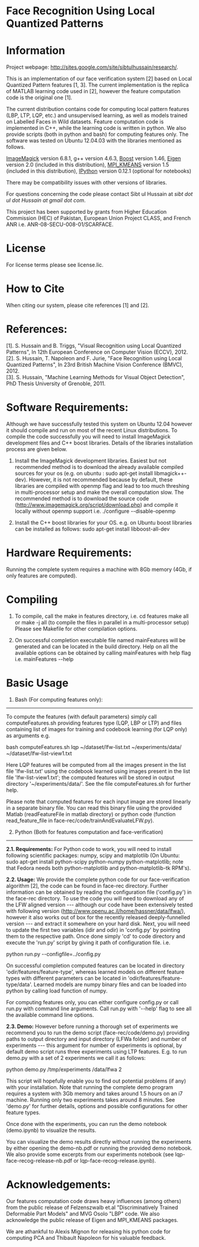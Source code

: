 Face Recognition Using Local Quantized Patterns
=================================================

Information
===========

Project webpage: http://sites.google.com/site/sibtulhussain/research/.

This is an implementation of our face verification system [2] based on Local
Quantized Pattern features [1, 3]. The current implementation is the replica of
MATLAB learning code used in [2], however the feature computation code is the original
one [1].

The current distribution contains code for computing local pattern features
(LBP, LTP, LQP, etc.) and unsupervised learning, as well as models trained on
Labelled Faces in Wild datasets. Feature computation code is implemented in C++,
while the learning code is written in python. We also provide scripts (both in
python and bash) for computing features only. The software was tested on
Ubuntu 12.04.03 with the libraries mentioned as follows. 

[ImageMagick](http://www.imagemagick.org/script/install-source.php) version 6.8.1,
g++ version 4.6.3,
[Boost](http://www.boost.org/) version 1.46,
[Eigen](http://eigen.tuxfamily.org) version 2.0 (included in this distribution),
[MPI_KMEANS](http://mloss.org/software/view/48/) version 1.5 (included in this distribution),
[IPython](http://ipython.org) version 0.12.1 (optional for notebooks)

There may be compatibility issues with other versions of libraries.

For questions concerning the code please contact Sibt ul Hussain at
*sibt dot ul dot Hussain at gmail dot com*.

This project has been supported by grants from Higher Education Commission (HEC)
of Pakistan, European Union Project CLASS, and French ANR i.e.
ANR-08-SECU-008-01/SCARFACE.

License
=========
For license terms please see license.lic. 

How to Cite
===========
When citing our system, please cite references [1] and [2].

References:
===========
[1]. S. Hussain and B. Triggs, "Visual Recognition using Local Quantized
     Patterns", In 12th European Conference on Computer Vision (ECCV), 2012.  
[2]. S. Hussain, T. Napoleon and F. Jurie, "Face Recognition using Local
     Quantized Patterns", In 23rd British Machine Vision Conference (BMVC), 2012.  
[3]. S. Hussain, "Machine Learning Methods for Visual Object Detection", PhD Thesis
     University of Grenoble, 2011.
    
Software Requirements:
======================
Although we have successfully tested this system on Ubuntu 12.04 however it
should compile and run on most of the recent Linux distributions. To compile the
code successfully you will need to install ImageMagick development files and C++
boost libraries. Details of the libraries installation process are given below.

1. Install the ImageMagick development libraries. Easiest but not recommended
method is to download the already available compiled sources for your os (e.g.
on ubuntu : sudo apt-get install libmagick++-dev). However, it is not
recommended because by default, these libraries are compiled with openmp flag
and lead to too much threshing in multi-processor setup and make the overall
computation slow. The recommended method is to download the source code
(http://www.imagemagick.org/script/download.php) and compile it locally without
openmp support i.e. ./configure --disable-openmp


2. Install the C++ boost libraries for your OS. e.g. on Ubuntu boost libraries
   can be installed as follows: sudo apt-get install libboost-all-dev


Hardware Requirements:
======================
Running the complete system requires a machine with 8Gb memory (4Gb, if only
features are computed). 


Compiling
============
1. To compile, call the make in features directory, i.e.
 cd features
 make all 
  or
 make -j all (to compile the files in parallel in a multi-processor setup)
 Please see Makefile for other compilation options. 

2. On successful completion executable file named mainFeatures will be generated
and can be located in the build directory. Help on all the available options can
be obtained by calling mainFeatures with help flag i.e. mainFeatures --help

Basic Usage
=============
1. Bash (For computing features only):
--------------------------------------

To compute the features (with default parameters) simply call computeFeatures.sh
providing features type (LQP, LBP or LTP) and files containing list of images
for training and codebook learning (for LQP only) as arguments e.g.

bash computeFeatures.sh lqp ~/dataset/lfw-list.txt ~/experiments/data/
~/dataset/lfw-list-view1.txt
	
Here LQP features will be computed from all the images present in the list file
'lfw-list.txt' using the codebook learned using images present in the list file
'lfw-list-view1.txt'; the computed features will be stored in output directory
'~/experiments/data/'. See the file computeFeatures.sh for further help.

Please note that computed features for each input image are stored linearly in a
separate binary file. You can read this binary file using the provided Matlab
(readFeatureFile in matlab directory) or python code (function read_feature_file
in face-rec/code/trainAndEvaluateLFW.py).

2. Python (Both for features computation and face-verification)
---------------------------------------------------------------
**2.1. Requirements:**
For Python code to work, you will need to install following scientific packages:
numpy, scipy and matplotlib (On Ubuntu: sudo apt-get install python-scipy
python-numpy python-matplotlib; note that Fedora needs both python-matplotlib
and python-matplotlib-tk RPM's).

**2.2. Usage:**
We provide the complete python code for our face-verification algorithm [2], the
code can be found in face-rec directory. Further information can be obtained by
reading the configuration file ('config.py') in the face-rec directory. To use
the code you will need to download any of the LFW aligned version --- although
our code have been extensively tested with following version
(http://www.openu.ac.il/home/hassner/data/lfwa/), however it also works out of
box for the recently released deeply-funnelled version --- and extract it
somewhere on your hard disk. Next, you will need to update the first two
variables (idir and odir) in 'config.py' by pointing them to the respective
path. Once done simply 'cd' to code directory and execute the 'run.py' script by
giving it path of configuration file. i.e.

python run.py --configfile=../config.py

On successful completion computed features can be located in directory
'odir/features/feature-type', whereas learned models on different feature types
with different parameters can be located in 'odir/features/feature-type/data'.
Learned models are numpy binary files and can be loaded into python by calling
load function of numpy. 

For computing features only, you can either configure config.py or call run.py
with command line arguments. Call run.py with '--help' flag to see all the
available command line options.

**2.3. Demo:** 
However before running a thorough set of experiments we recommend you to run the
demo script (face-rec/code/demo.py) providing paths to output directory and
input directory (LFWa folder) and number of experiments --- this argument for
number of experiments is optional, by default demo script runs three experiments
using LTP features. E.g. to run demo.py with a set of 2 experiments we call it
as follows: 

python demo.py /tmp/experiments /data/lfwa 2

This script will hopefully enable you to find out potential problems (if any)
with your installation. Note that running the complete demo program requires a
system with 3Gb memory and takes around 1.5 hours on an i7 machine. Running only
two experiments takes around 8 minutes. See 'demo.py' for further details,
options and possible configurations for other feature types. 

Once done with the experiments, you can run the demo notebook (demo.ipynb) to
visualize the results.  

You can visualize the demo results directly without running the experiments by
either opening the demo-nb.pdf or running the provided demo notebook. We also
provide some excerpts from our experiments notebook (see lqp-face-recog-release-nb.pdf
or lqp-face-recog-release.ipynb). 

Acknowledgements:
=================
Our features computation code draws heavy influences (among others) from the
public release of Felzenszwalb et.al "Discriminatively Trained Deformable Part
Models" and MVG Osolo "LBP" code. We also acknowledge the public release of
Eigen and MPI_KMEANS packages.

We are athankful to Alexis Mignon for releasing his python code for computing PCA and
Thibault Napoleon for his valuable feedback.

